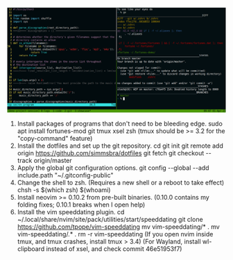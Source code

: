 ![Showcase](showcase.png)

1. Install packages of programs that don't need to be bleeding edge.
    sudo apt install fortunes-mod git tmux xsel zsh
    (tmux should be >= 3.2 for the "copy-command" feature)
2. Install the dotfiles and set up the git repository.
    cd
    git init
    git remote add origin https://github.com/simmsbra/dotfiles
    git fetch
    git checkout --track origin/master
3. Apply the global git configuration options.
    git config --global --add include.path "~/.gitconfig-public"
4. Change the shell to zsh. (Requires a new shell or a reboot to take effect)
    chsh -s $(which zsh) $(whoami)
5. Install neovim >= 0.10.2 from pre-built binaries.
    (0.10.0 contains my folding fixes; 0.10.1 breaks when I open help)
6. Install the vim speeddating plugin.
    cd ~/.local/share/nvim/site/pack/utilities/start/speeddating
    git clone https://github.com/tpope/vim-speeddating
    mv vim-speeddating/* .
    mv vim-speeddating/.* .
    rm -r vim-speeddating
(If you open nvim inside tmux, and tmux crashes, install tmux > 3.4)
(For Wayland, install wl-clipboard instead of xsel, and check commit 46e51953f7)
